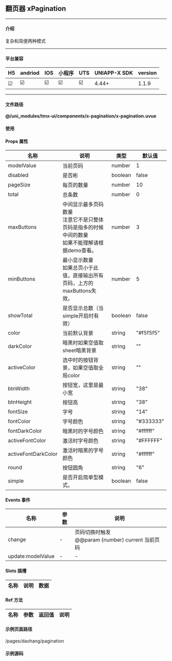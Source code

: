 
## 翻页器 xPagination

***

#### 介绍

复杂和简便两种模式

***

#### 平台兼容

| H5 | andriod | IOS | 小程序 | UTS | UNIAPP-X SDK | version |
| --- | --- | --- | --- | --- | --- | --- |
| ☑ | ☑️ | ☑️ | ☑️ | ☑️ | 4.44+ | 1.1.9 |

***

#### 文件路径

**@/uni_modules/tmx-ui/components/x-pagination/x-pagination.uvue**

#### 使用

<x-pagination></x-pagination>

#### Props 属性

| 名称 | 说明 | 类型 | 默认值 |
| ------ | ---- | ---- | ---- |
| modelValue | 当前页码 | number | 1 |
| disabled | 是否彬 | boolean | false |
| pageSize | 每页的数量 | number | 10 |
| total | 总条数 | number | 0 |
| maxButtons | 中间显示最多页码数量<br>注意它不是只整体页码是指多的时候中间的数量<br>如果不能理解请根据demo查看。 | number | 3 |
| minButtons | 最小显示数量<br>如果总页小于此值，直接输出所有页码，上方的maxButtons失效。 | number | 5 |
| showTotal | 是否显示总数（当simple开启时有效） | boolean | false |
| color | 当前默认背景 | string | "#f5f5f5" |
| darkColor | 暗黑时如果空值取sheet暗黑背景 | string | "" |
| activeColor | 选中时的按钮背景，如果空值取全局color | string | "" |
| btnWidth | 按钮宽，这里是最小宽 | string | "38" |
| btnHeight | 按钮高 | string | "38" |
| fontSize | 字号 | string | "14" |
| fontColor | 字号颜色 | string | "#333333" |
| fontDarkColor | 暗黑时的字号颜色 | string | "#ffffff" |
| activeFontColor | 激活时字号颜色 | string | "#FFFFFF" |
| activeFontDarkColor | 激活时暗黑的字号颜色 | string | "#ffffff" |
| round | 按钮圆角 | string | "6" |
| simple | 是否开启简单型模式。 | boolean | false |



#### Events 事件

| 名称 | 参数 | 说明 |
| ------ | ---- | ---- |
| change | - | 页码切换时触发<br>@@param {number} current 当前页码 |
| update:modelValue | - | - |


#### Slots 插槽

| 名称 | 说明 | 数据 |
| ------ | ---- | ---- |


#### Ref 方法

| 名称 | 参数 | 返回值 | 说明 |
| ------ | ---- | ---- | ---- |


#### 示例页面路径

/pages/daohang/pagination

#### 示例源码

<template>
	<!-- #ifdef APP -->
	<scroll-view style="flex:1">
	<!-- #endif -->
	<!-- #ifdef MP-WEIXIN -->
	<page-meta :page-style="`background-color:${xThemeConfigBgColor}`">
		<navigation-bar :background-color="xThemeConfigNavBgColor" :front-color="xThemeConfigNavFontColor"></navigation-bar>
	</page-meta>
	<!-- #endif -->
	
		<x-sheet>
			<x-text font-size="18" class=" text-weight-b mb-8">翻页器 xPagination</x-text>
			<x-text color="#999999" class="text-size-b mb-20">
				提供简单和复杂两种类型
			</x-text>
			<x-pagination v-model="current as number" :total="1000" @change="pageChange"></x-pagination>
		</x-sheet>
	
		<x-sheet >
			<x-text font-size="18" class=" text-weight-b mb-20">自定中间按钮最小数量</x-text>
			<x-pagination :total="50" :max-buttons="2"></x-pagination>
		</x-sheet>
		<x-sheet >
			<x-text font-size="18" class=" text-weight-b mb-20">简单型</x-text>
			<x-pagination :simple="true" :total="1000" :max-buttons="2"></x-pagination>
		</x-sheet>
	<!-- #ifdef APP -->
	</scroll-view>
	<!-- #endif -->
</template>

<script setup>
	import {ref} from "vue"
	const current = ref<number>(5)
	const pageChange = (index:number)=>{
		console.log("页码",index)
	}
	
</script>

<style>
		
</style>

		
